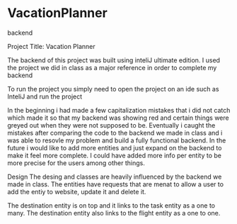 # VacationPlanner
backend

Project Title: Vacation Planner

The backend of this project was built using inteliJ ultimate edition. I used the project we did in class as a major reference in order to complete my backend

To run the project you simply need to open the project on an ide such as InteliJ and run the project

In the beginning i had made a few capitalization mistakes that i did not catch which made it so that my backend was showing red and certain things were greyed out when they were not supposed to be. Eventually i caught the mistakes after comparing the code to the backend we made in class and i was able to resovle my problem and build a fully functional backend.
In the future i would like to add more entities and just expand on the backend to make it feel more complete. I could have added more info per entity to be more precise for the users among other things.

Design
The desing and classes are heavily influenced by the backend we made in class. The entities have requests that are menat to allow a user to add the entiy to website, update it and delete it.

The destination entity is on top and it links to the task entity as a one to many.
The destination entity also links to the flight entity as a one to one.

